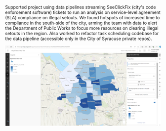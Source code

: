 Supported project using data pipelines streaming SeeClickFix (city's code enforcement software) tickets to run an analysis on service-level agreement (SLA) compliance on illegal setouts. We found hotspots of increased time to compliance in the south-side of the city, arming the team with data to alert the Department of Public Works to focus more resources on clearing illegal setouts in the region. Also worked to refactor task scheduling codebase for the data pipeline (accessible only in the City of Syracuse private repos). 

<img src="/SLAcomplianceArcGis/image.png"/>
